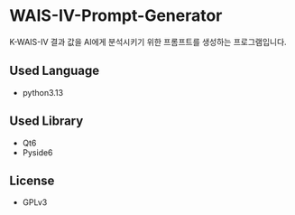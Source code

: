 # WAIS-IV-Prompt-Generator
K-WAIS-IV 결과 값을 AI에게 분석시키기 위한 프롬프트를 생성하는 프로그램입니다.

## Used Language
 - python3.13

## Used Library
 - Qt6
 - Pyside6

## License
 - GPLv3
